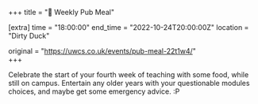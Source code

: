 +++
title = "🍔 Weekly Pub Meal"

[extra]
time = "18:00:00"
end_time = "2022-10-24T20:00:00Z"
location = "Dirty Duck"

original = "https://uwcs.co.uk/events/pub-meal-22t1w4/"    
+++

Celebrate the start of your fourth week of teaching with some food, while still on campus. Entertain any older years with your questionable modules choices, and maybe get some emergency advice. :P

